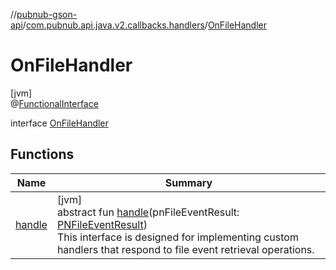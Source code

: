 //[pubnub-gson-api](../../../index.md)/[com.pubnub.api.java.v2.callbacks.handlers](../index.md)/[OnFileHandler](index.md)

# OnFileHandler

[jvm]\
@[FunctionalInterface](https://docs.oracle.com/javase/8/docs/api/java/lang/FunctionalInterface.html)

interface [OnFileHandler](index.md)

## Functions

| Name | Summary |
|---|---|
| [handle](handle.md) | [jvm]<br>abstract fun [handle](handle.md)(pnFileEventResult: [PNFileEventResult](../../../../../pubnub-kotlin/pubnub-kotlin-core-api/pubnub-kotlin-core-api/com.pubnub.api.models.consumer.pubsub.files/-p-n-file-event-result/index.md))<br> This interface is designed for implementing custom handlers that respond to file event retrieval operations. |

